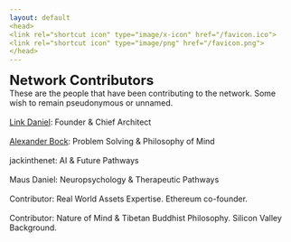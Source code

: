 ```yaml
---
layout: default
<head>
<link rel="shortcut icon" type="image/x-icon" href="/favicon.ico">
<link rel="shortcut icon" type="image/png" href="/favicon.png">
</head>
---
```

<b><font size="5">Network Contributors</font></b>
<br>
These are the people that have been contributing to the network. Some wish to remain pseudonymous or unnamed.
<br>
<br>
<a href="https://linkdaniel.org">Link Daniel</a>: Founder & Chief Architect
<br>
<br>
<a href="https://www.researchgate.net/profile/Alexander-Bock-8">Alexander Bock</a>: Problem Solving & Philosophy of Mind
<br>
<br>
jackinthenet: AI & Future Pathways
<br>
<br>
Maus Daniel: Neuropsychology & Therapeutic Pathways
<br>
<br>
Contributor: Real World Assets Expertise. Ethereum co-founder.
<br>
<br>
Contributor: Nature of Mind & Tibetan Buddhist Philosophy. Silicon Valley Background.
<br>
<br>

